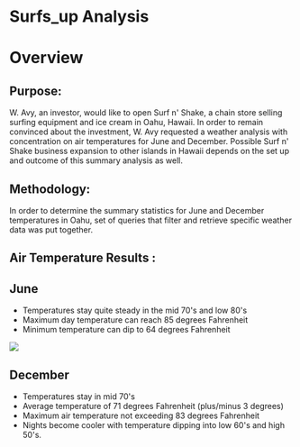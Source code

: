 # Surfs_up Analysis
# Overview
## Purpose:
W. Avy, an investor, would like to open Surf n' Shake, a chain store selling surfing equipment and ice cream in Oahu, Hawaii.  In order to remain convinced about the investment, W. Avy requested a weather analysis with concentration on air temperatures for June and December.  Possible Surf n' Shake business expansion to other islands in Hawaii depends on the set up and outcome of this summary analysis as well.

## Methodology:
In order to determine the summary statistics for June and December temperatures in Oahu, set of queries that filter and retrieve specific weather data was put together.

## Air Temperature Results :
## June 
* Temperatures stay quite steady in the mid 70's and low 80's
* Maximum day temperature can reach 85 degrees Fahrenheit
* Minimum temperature can dip to 64 degrees Fahrenheit


![](surfs_up/blob/main/June%20temp.png)


## December
* Temperatures stay in mid 70's 
* Average temperature of 71 degrees Fahrenheit (plus/minus 3 degrees)
* Maximum air temperature not exceeding 83 degrees Fahrenheit
* Nights become cooler with temperature dipping into low 60's and high 50's.


